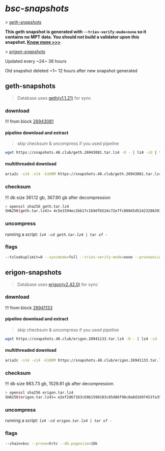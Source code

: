 # *bsc-snapshots*


*\> [geth-snapshots](#geth-snapshots)*

**This geth snapshot is generated with `--tries-verify-mode=none` so it contains no MPT data. You should not build a validator upon this snapshot. [Know more >>>](https://github.com/bnb-chain/bsc/pull/926)**

*\> [erigon-snapshots](#erigon-snapshots)*

Updated every ~24~ 36 hours

Old snapshot deleted ~1~ 12 hours after new snapshot generated

## geth-snapshots


> Database uses [geth(v1.1.21)](https://github.com/bnb-chain/bsc/releases/tag/v1.1.21) for sync


### download

<!-- begin_geth -->

!!! from block [26943081](https://bscscan.com/block/26943081)

#### pipeline download and extract
> skip checksum & uncompress if you used pipeline
```bash
wget https://snapshots.48.club/geth.26943081.tar.lz4 -O - | lz4 -cd | tar xf -
```

#### multithreaded download

```bash
aria2c -s14 -x14 -k100M https://snapshots.48.club/geth.26943081.tar.lz4 -o geth.tar.lz4
```


### checksum

!!! db size 361.12 gb, 367.90 gb after decompression
```bash
> openssl sha256 geth.tar.lz4
SHA256(geth.tar.lz4)= 4c5e1594ec2bb17c1b9dfb52dc72e7fc08845d524232863935b6c0d9bba4d1a3
```

<!-- end_geth -->

### uncompress


running a script: _`lz4 -cd geth.tar.lz4 | tar xf -`_


### flags


```bash
--txlookuplimit=0 --syncmode=full --tries-verify-mode=none --pruneancient=true --diffblock=5000
```


## erigon-snapshots


> Database uses [erigon(v2.42.0)](https://github.com/ledgerwatch/erigon/releases/tag/v2.42.0) for sync


### download

<!-- begin_erigon -->

!!! from block [26941133](https://bscscan.com/block/26941133)

#### pipeline download and extract
> skip checksum & uncompress if you used pipeline
```bash
wget https://snapshots.48.club/erigon.26941133.tar.lz4 -O - | lz4 -cd | tar xf -
```

#### multithreaded download

```bash
aria2c -s14 -x14 -k100M https://snapshots.48.club/erigon.26941133.tar.lz4 -o erigon.tar.lz4
```


### checksum

!!! db size 983.73 gb, 1529.81 gb after decompression
```bash
> openssl sha256 erigon.tar.lz4
SHA256(erigon.tar.lz4)= e2ef2d67163c69b1598103c85d86f98c0a0d1697453fa3530928dd77a57c2be4
```

<!-- end_erigon -->


### uncompress


running a script: _`lz4 -cd erigon.tar.lz4 | tar xf -`_


### flags


```bash
--chain=bsc --prune=hrtc --db.pagesize=16k
```
